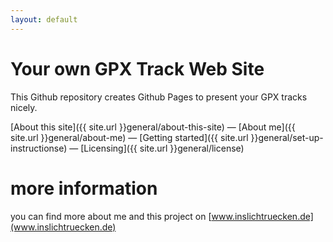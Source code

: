 ```yaml
---
layout: default
---
```



# Your own GPX Track Web Site

This Github repository creates Github Pages to present your GPX tracks nicely.

[About this site]({{ site.url }}general/about-this-site) 
&mdash;
[About me]({{ site.url }}general/about-me) 
&mdash;
[Getting started]({{ site.url }}general/set-up-instructionse) 
&mdash;
[Licensing]({{ site.url }}general/license) 


# more information

you can find more about me and this project on 
[www.inslichtruecken.de](www.inslichtruecken.de)


